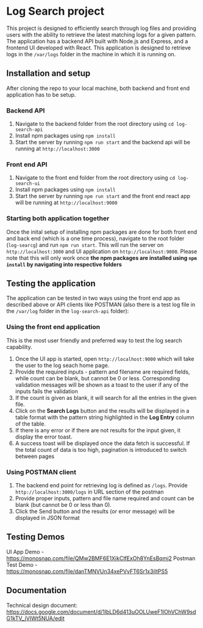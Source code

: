 # Log Search project
This project is designed to efficiently search through log files and providing users with the ability to retrieve the latest matching logs for a given pattern. The application has a backend API built with Node.js and Express, and a frontend UI developed with React. This application is designed to retrieve logs in the ```/var/logs``` folder in the machine in which it is running on.

## Installation and setup
After cloning the repo to your local machine, both backend and front end application has to be setup.

### Backend API
1. Navigate to the backend folder from the root directory using ```cd log-search-api```
2. Install npm packages using ```npm install```
3. Start the server by running ```npm run start``` and the backend api will be running at ```http://localhost:3000```

### Front end API
1. Navigate to the front end folder from the root directory using ```cd log-search-ui```
2. Install npm packages using ```npm install```
3. Start the server by running ```npm run start``` and the front end react app will be running at ```http://localhost:9000```

### Starting both application together
Once the inital setup of installing npm packages are done for both front end and back end (which is a one time process), navigate to the root folder (```log-searcg```) and run ```npm run start```. This will run the server on 
```http://localhost:3000``` and UI application on ```http://localhost:9000```. Please note that this will only work once **the npm packages are installed using ```npm install``` by navigating into respective folders**

## Testing the application
The application can be tested in two ways using the front end app as described above or API clients like POSTMAN (also there is a test log file in the ```/var/log``` folder in the ```log-search-api``` folder): 

### Using the front end application
This is the most user friendly and preferred way to test the log search capability. 
1. Once the UI app is started, open ```http://localhost:9000``` which will take the user to the log seach home page.
2. Provide the required inputs - pattern and filename are required fields, while count can be blank, but cannot be 0 or less. Corresponding validation messages will be shown as a toast to the user if any of the inputs fails the validation
3. If the count is given as blank, it will search for all the entries in the given file.
4. Click on the **Search Logs** button and the results will be displayed in a table format with the pattern string highlighted in the **Log Entry** column of the table.
5. If there is any error or if there are not results for the input given, it display the error toast.
6. A success toast will be displayed once the data fetch is successful. If the total count of data is too high, pagination is introduced to switch between pages

### Using POSTMAN client
1. The backend end point for retrieving log is defined as ```/logs```. Provide ```http://localhost:3000/logs``` in URL section of the postman
2. Provide proper inputs, pattern and file name required and count can be blank (but cannot be 0 or less than 0).
3. Click the Send button and the results (or error message) will be displayed in JSON format

## Testing Demos
UI App Demo - https://monosnap.com/file/QMw2BMF6E1XikClfExOh8YnEsBqmj2
Postman Test Demo - https://monosnap.com/file/danTMNVUn34xePVvFT6Sr1x3iltPS5

## Documentation
Technical design document: https://docs.google.com/document/d/1IbLD6d413uOOLUweF1IOhVChW9sdG1kTV_jVIWt5NUA/edit
